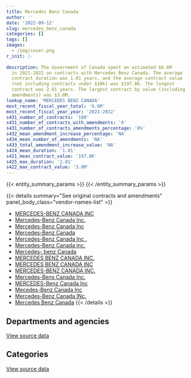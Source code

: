 ```yaml
---
title: Mercedes Benz Canada
author: ''
date: '2022-09-12'
slug: mercedes_benz_canada
categories: []
tags: []
images:
  - /img/cover.png
r_init: |-
  
description: The Government of Canada spent an estimated $6.6M
  in 2021-2022 on contracts with Mercedes Benz Canada. The average
  contract duration was 1.01 years, and the average contract value
  (not including contracts under $10k) was $197.8K. The longest
  contract was 2.81 years. The largest contract by value (including
  amendments) was $3.0M.
lookup_name: 'MERCEDES BENZ CANADA'
most_recent_fiscal_year_total: '6.6M'
most_recent_fiscal_year_year: '2021-2022'
s431_number_of_contracts: '100'
s431_number_of_contracts_with_amendments: '0'
s431_number_of_contracts_amendments_percentage: '0%'
s432_mean_amendment_increase_percentage: 'NA'
s434_mean_number_of_amendments: 'NA'
s433_total_amendment_increase_value: 'NA'
s424_mean_duration: '1.01'
s421_mean_contract_value: '197.8K'
s425_max_duration: '2.81'
s422_max_contract_value: '3.0M'
---
```


<script src="/rmarkdown-libs/htmlwidgets/htmlwidgets.js"></script>
<link href="/rmarkdown-libs/datatables-css/datatables-crosstalk.css" rel="stylesheet" />
<script src="/rmarkdown-libs/datatables-binding/datatables.js"></script>
<script src="/rmarkdown-libs/jquery/jquery-3.6.0.min.js"></script>
<link href="/rmarkdown-libs/dt-core-bootstrap/css/dataTables.bootstrap.min.css" rel="stylesheet" />
<link href="/rmarkdown-libs/dt-core-bootstrap/css/dataTables.bootstrap.extra.css" rel="stylesheet" />
<script src="/rmarkdown-libs/dt-core-bootstrap/js/jquery.dataTables.min.js"></script>
<script src="/rmarkdown-libs/dt-core-bootstrap/js/dataTables.bootstrap.min.js"></script>
<link href="/rmarkdown-libs/crosstalk/css/crosstalk.min.css" rel="stylesheet" />
<script src="/rmarkdown-libs/crosstalk/js/crosstalk.min.js"></script>
<script src="/rmarkdown-libs/htmlwidgets/htmlwidgets.js"></script>
<link href="/rmarkdown-libs/datatables-css/datatables-crosstalk.css" rel="stylesheet" />
<script src="/rmarkdown-libs/datatables-binding/datatables.js"></script>
<script src="/rmarkdown-libs/jquery/jquery-3.6.0.min.js"></script>
<link href="/rmarkdown-libs/dt-core-bootstrap/css/dataTables.bootstrap.min.css" rel="stylesheet" />
<link href="/rmarkdown-libs/dt-core-bootstrap/css/dataTables.bootstrap.extra.css" rel="stylesheet" />
<script src="/rmarkdown-libs/dt-core-bootstrap/js/jquery.dataTables.min.js"></script>
<script src="/rmarkdown-libs/dt-core-bootstrap/js/dataTables.bootstrap.min.js"></script>
<link href="/rmarkdown-libs/crosstalk/css/crosstalk.min.css" rel="stylesheet" />
<script src="/rmarkdown-libs/crosstalk/js/crosstalk.min.js"></script>

{{< entity_summary_params >}}
{{< /entity_summary_params >}}

{{< details summary="See original contracts and amendments" panel_body_class="vendor-names-list" >}}
- [MERCEDES-BENZ CANADA INC](https://search.open.canada.ca/en/ct/?sort=contract_value_f%20desc&page=1&search_text=%22MERCEDES-BENZ%20CANADA%20INC%22)
- [Mercedes-Benz Canada Inc.](https://search.open.canada.ca/en/ct/?sort=contract_value_f%20desc&page=1&search_text=%22Mercedes-Benz%20Canada%20Inc.%22)
- [Mercedes-Benz Canada Inc](https://search.open.canada.ca/en/ct/?sort=contract_value_f%20desc&page=1&search_text=%22Mercedes-Benz%20Canada%20Inc%22)
- [Mercedes-Benz Canada](https://search.open.canada.ca/en/ct/?sort=contract_value_f%20desc&page=1&search_text=%22Mercedes-Benz%20Canada%22)
- [Mercedes-Benz Canada Inc .](https://search.open.canada.ca/en/ct/?sort=contract_value_f%20desc&page=1&search_text=%22Mercedes-Benz%20Canada%20Inc%20.%22)
- [Mercedes-Benz Canada inc.](https://search.open.canada.ca/en/ct/?sort=contract_value_f%20desc&page=1&search_text=%22Mercedes-Benz%20Canada%20inc.%22)
- [Mercedes- benz Canada](https://search.open.canada.ca/en/ct/?sort=contract_value_f%20desc&page=1&search_text=%22Mercedes-%20benz%20Canada%22)
- [MERCEDES BENZ CANADA INC.](https://search.open.canada.ca/en/ct/?sort=contract_value_f%20desc&page=1&search_text=%22MERCEDES%20BENZ%20CANADA%20INC.%22)
- [MERCEDES BENZ CANADA INC](https://search.open.canada.ca/en/ct/?sort=contract_value_f%20desc&page=1&search_text=%22MERCEDES%20BENZ%20CANADA%20INC%22)
- [MERCEDES-BENZ CANADA INC.](https://search.open.canada.ca/en/ct/?sort=contract_value_f%20desc&page=1&search_text=%22MERCEDES-BENZ%20CANADA%20INC.%22)
- [Mercedes-Bens Canada Inc.](https://search.open.canada.ca/en/ct/?sort=contract_value_f%20desc&page=1&search_text=%22Mercedes-Bens%20Canada%20Inc.%22)
- [MERCEDES-Benz Canada Inc](https://search.open.canada.ca/en/ct/?sort=contract_value_f%20desc&page=1&search_text=%22MERCEDES-Benz%20Canada%20Inc%22)
- [Mecedes-Benz Canada Inc](https://search.open.canada.ca/en/ct/?sort=contract_value_f%20desc&page=1&search_text=%22Mecedes-Benz%20Canada%20Inc%22)
- [Mercedes-Benz Canada INc.](https://search.open.canada.ca/en/ct/?sort=contract_value_f%20desc&page=1&search_text=%22Mercedes-Benz%20Canada%20INc.%22)
- [Mercedes Benz Canada](https://search.open.canada.ca/en/ct/?sort=contract_value_f%20desc&page=1&search_text=%22Mercedes%20Benz%20Canada%22)
{{< /details >}}

## Departments and agencies

<div id="htmlwidget-1" style="width:100%;height:auto;" class="datatables html-widget"></div>
<script type="application/json" data-for="htmlwidget-1">{"x":{"style":"bootstrap","filter":"none","vertical":false,"data":[["<a href=\"/departments/dnd-mdn/\">National Defence<\/a>"],[5306952.14],[738317.53],[1998260.89],[6628866.38]],"container":"<table class=\"table table-striped table-hover row-border order-column display\">\n  <thead>\n    <tr>\n      <th>Department<\/th>\n      <th>2018-2019<\/th>\n      <th>2019-2020<\/th>\n      <th>2020-2021<\/th>\n      <th>2021-2022<\/th>\n    <\/tr>\n  <\/thead>\n<\/table>","options":{"order":[[4,"desc"]],"pageLength":10,"autoWidth":true,"columnDefs":[{"targets":1,"render":"function(data, type, row, meta) {\n    return type !== 'display' ? data : DTWidget.formatCurrency(data, \"$\", 2, 3, \",\", \".\", true, null);\n  }"},{"targets":2,"render":"function(data, type, row, meta) {\n    return type !== 'display' ? data : DTWidget.formatCurrency(data, \"$\", 2, 3, \",\", \".\", true, null);\n  }"},{"targets":3,"render":"function(data, type, row, meta) {\n    return type !== 'display' ? data : DTWidget.formatCurrency(data, \"$\", 2, 3, \",\", \".\", true, null);\n  }"},{"targets":4,"render":"function(data, type, row, meta) {\n    return type !== 'display' ? data : DTWidget.formatCurrency(data, \"$\", 2, 3, \",\", \".\", true, null);\n  }"},{"width":"16%","targets":[1,2,3,4]},{"className":"dt-right","targets":[1,2,3,4]}],"orderClasses":false}},"evals":["options.columnDefs.0.render","options.columnDefs.1.render","options.columnDefs.2.render","options.columnDefs.3.render"],"jsHooks":[]}</script>
<p class="text-right">
<a href="https://github.com/GoC-Spending/contracts-data/tree/main/data/out/vendors/mercedes_benz_canada/summary_by_fiscal_year_by_department.csv" class="source-data-link btn btn-link">View source data</a>
</p>

## Categories

<div id="htmlwidget-2" style="width:100%;height:auto;" class="datatables html-widget"></div>
<script type="application/json" data-for="htmlwidget-2">{"x":{"style":"bootstrap","filter":"none","vertical":false,"data":[["<a href=\"/categories/defence/\">Defence<\/a>","<a href=\"/categories/industrial_products_and_services/\">Industrial products and services<\/a>"],[5306952.14,null],[310144.1,428173.43],[880359.46,1117901.43],[4953152.19,1675714.19]],"container":"<table class=\"table table-striped table-hover row-border order-column display\">\n  <thead>\n    <tr>\n      <th>Category<\/th>\n      <th>2018-2019<\/th>\n      <th>2019-2020<\/th>\n      <th>2020-2021<\/th>\n      <th>2021-2022<\/th>\n    <\/tr>\n  <\/thead>\n<\/table>","options":{"order":[[4,"desc"]],"dom":"t","pageLength":30,"autoWidth":true,"columnDefs":[{"targets":1,"render":"function(data, type, row, meta) {\n    return type !== 'display' ? data : DTWidget.formatCurrency(data, \"$\", 2, 3, \",\", \".\", true, null);\n  }"},{"targets":2,"render":"function(data, type, row, meta) {\n    return type !== 'display' ? data : DTWidget.formatCurrency(data, \"$\", 2, 3, \",\", \".\", true, null);\n  }"},{"targets":3,"render":"function(data, type, row, meta) {\n    return type !== 'display' ? data : DTWidget.formatCurrency(data, \"$\", 2, 3, \",\", \".\", true, null);\n  }"},{"targets":4,"render":"function(data, type, row, meta) {\n    return type !== 'display' ? data : DTWidget.formatCurrency(data, \"$\", 2, 3, \",\", \".\", true, null);\n  }"},{"width":"16%","targets":[1,2,3,4]},{"className":"dt-right","targets":[1,2,3,4]}],"orderClasses":false,"lengthMenu":[10,25,30,50,100]}},"evals":["options.columnDefs.0.render","options.columnDefs.1.render","options.columnDefs.2.render","options.columnDefs.3.render"],"jsHooks":[]}</script>
<p class="text-right">
<a href="https://github.com/GoC-Spending/contracts-data/tree/main/data/out/vendors/mercedes_benz_canada/summary_by_fiscal_year_by_category.csv" class="source-data-link btn btn-link">View source data</a>
</p>
